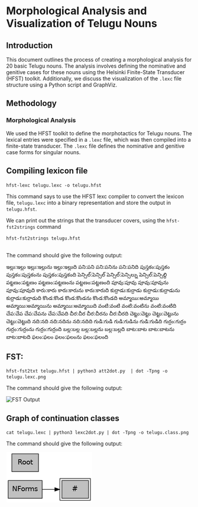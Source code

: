 # Morphological Analysis and Visualization of Telugu Nouns

## Introduction

This document outlines the process of creating a morphological analysis for 20 basic Telugu nouns. The analysis involves defining the nominative and genitive cases for these nouns using the Helsinki Finite-State Transducer (HFST) toolkit. Additionally, we discuss the visualization of the `.lexc` file structure using a Python script and GraphViz.

## Methodology

### Morphological Analysis

We used the HFST toolkit to define the morphotactics for Telugu nouns. The lexical entries were specified in a `.lexc` file, which was then compiled into a finite-state transducer. The `.lexc` file defines the nominative and genitive case forms for singular nouns.

## Compiling lexicon file
```
hfst-lexc telugu.lexc -o telugu.hfst

```
This command says to use the HFST lexc compiler to convert the lexicon file, `telugu.lexc` into a binary representation and store the output in `telugu.hfst`. 

We can print out the strings that the transducer covers, using the `hfst-fst2strings` command
```
hfst-fst2strings telugu.hfst
 
```

The command should give the following output: 

ఇల్లు<noun><singular><nominative>:ఇల్లు
ఇల్లు<noun><singular><genitive>:ఇల్లును
ఇల్లు<noun>:ఇల్లుది
పని<noun><singular><nominative>:పని
పని<noun><singular><genitive>:పనిను
పని<noun>:పనిది
పుస్తకం<noun><singular><nominative>:పుస్తకం
పుస్తకం<noun><singular><genitive>:పుస్తకంను
పుస్తకం<noun>:పుస్తకంది
పెన్సిల్<noun><singular><nominative>:పెన్సిల్
పెన్సిల్<noun><singular><genitive>:పెన్సిల్ను
పెన్సిల్<noun>:పెన్సిల్ది
పట్టణం<noun><singular><nominative>:పట్టణం
పట్టణం<noun><singular><genitive>:పట్టణంను
పట్టణం<noun>:పట్టణంది
పూవు<noun><singular><nominative>:పూవు
పూవు<noun><singular><genitive>:పూవును
పూవు<noun>:పూవుది
కారు<noun><singular><nominative>:కారు
కారు<noun><singular><genitive>:కారును
కారు<noun>:కారుది
కుర్రాడు<noun><singular><nominative>:కుర్రాడు
కుర్రాడు<noun><singular><genitive>:కుర్రాడును
కుర్రాడు<noun>:కుర్రాడుది
కొండ<noun><singular><nominative>:కొండ
కొండ<noun><singular><genitive>:కొండను
కొండ<noun>:కొండది
అమ్మాయి<noun><singular><nominative>:అమ్మాయి
అమ్మాయి<noun><singular><genitive>:అమ్మాయిను
అమ్మాయి<noun>:అమ్మాయిది
వంటి<noun><singular><nominative>:వంటి
వంటి<noun><singular><genitive>:వంటిను
వంటి<noun>:వంటిది
చేప<noun><singular><nominative>:చేప
చేప<noun><singular><genitive>:చేపను
చేప<noun>:చేపది
చీర<noun><singular><nominative>:చీర
చీర<noun><singular><genitive>:చీరను
చీర<noun>:చీరది
చెట్టు<noun><singular><nominative>:చెట్టు
చెట్టు<noun><singular><genitive>:చెట్టును
చెట్టు<noun>:చెట్టుది
నది<noun><singular><nominative>:నది
నది<noun><singular><genitive>:నదిను
నది<noun>:నదిది
గుడి<noun><singular><nominative>:గుడి
గుడి<noun><singular><genitive>:గుడిను
గుడి<noun>:గుడిది
గుర్రం<noun><singular><nominative>:గుర్రం
గుర్రం<noun><singular><genitive>:గుర్రంను
గుర్రం<noun>:గుర్రంది
బల్ల<noun><singular><nominative>:బల్ల
బల్ల<noun><singular><genitive>:బల్లను
బల్ల<noun>:బల్లది
బాట<noun><singular><nominative>:బాట
బాట<noun><singular><genitive>:బాటను
బాట<noun>:బాటది
ఫలం<noun><singular><nominative>:ఫలం
ఫలం<noun><singular><genitive>:ఫలంను
ఫలం<noun>:ఫలంది

## FST: 
```
hfst-fst2txt telugu.hfst | python3 att2dot.py  | dot -Tpng -o telugu.lexc.png
```
The command should give the following output: 

![FST Output](./telugu.lexc.png)

## Graph of continuation classes

```
cat telugu.lexc | python3 lexc2dot.py | dot -Tpng -o telugu.class.png
```

The command should give the following output: 

![FST Graph](./telugu.class.png)
